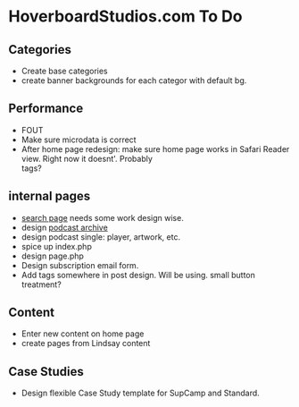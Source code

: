 # HoverboardStudios.com To Do #

## Categories ##

* Create base categories
* create banner backgrounds for each categor with default bg.

## Performance ##

* FOUT
* Make sure microdata is correct
* After home page redesign: make sure home page works in Safari Reader view. Right now it doesnt'. Probably <article> tags?

## internal pages ##

* [search page](http://hoverboardstudios.vvv/?s=test) needs some work design wise.
* design [podcast archive](http://hoverboardstudios.vvv/podcast/)
* design podcast single: player, artwork, etc.
* spice up index.php
* design page.php
* Design subscription email form.
* Add tags somewhere in post design. Will be using. small button treatment?

## Content ##

* Enter new content on home page
* create pages from Lindsay content


## Case Studies ##

* Design flexible Case Study template for SupCamp and Standard.
